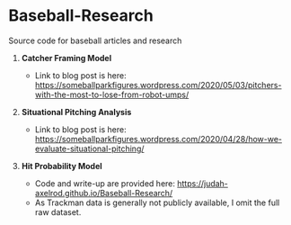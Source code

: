 # Baseball-Research
Source code for baseball articles and research

1. **Catcher Framing Model**
    - Link to blog post is here: https://someballparkfigures.wordpress.com/2020/05/03/pitchers-with-the-most-to-lose-from-robot-umps/
 
2. **Situational Pitching Analysis**
    - Link to blog post is here:  https://someballparkfigures.wordpress.com/2020/04/28/how-we-evaluate-situational-pitching/

3. **Hit Probability Model**
    - Code and write-up are provided here: https://judah-axelrod.github.io/Baseball-Research/
    - As Trackman data is generally not publicly available, I omit the full raw dataset.
